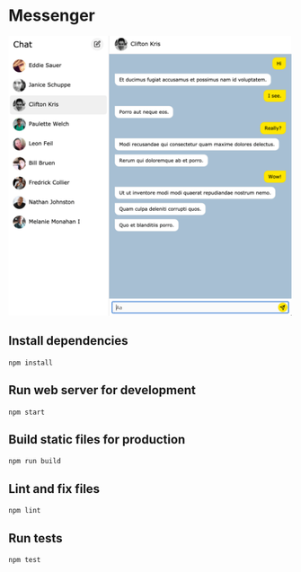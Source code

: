 # Messenger

![Screenshot](screenshot.png)

## Install dependencies

```
npm install
```

## Run web server for development
```
npm start
```

## Build static files for production
```
npm run build
```

## Lint and fix files
```
npm lint
```

## Run tests
```
npm test
```
